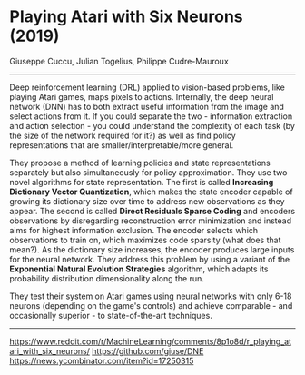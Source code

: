 # Playing Atari with Six Neurons (2019)

Giuseppe Cuccu, Julian Togelius, Philippe Cudre-Mauroux

---

Deep reinforcement learning (DRL) applied to vision-based problems, like playing Atari games, maps pixels to actions. Internally, the deep neural network (DNN) has to both extract useful information from the image and select actions from it. If you could separate the two - information extraction and action selection - you could understand the complexity of each task (by the size of the network required for it?) as well as find policy representations that are smaller/interpretable/more general.

They propose a method of learning policies and state representations separately but also simultaneously for policy approximation. They use two novel algorithms for state representation. The first is called **Increasing Dictionary Vector Quantization**, which makes  the state encoder capable of growing its dictionary size over time to address new observations as they appear. The second is called **Direct Residuals Sparse Coding** and encoders observations by disregarding reconstruction error minimization and instead aims for highest information exclusion. The encoder selects which observations to train on, which maximizes code sparsity (what does that mean?). As the dictionary size increases, the encoder produces large inputs for the neural network. They address this problem by using a variant of the **Exponential Natural Evolution Strategies** algorithm, which adapts its probability distribution dimensionality along the run.

They test their system on Atari games using neural networks with only 6-18 neurons (depending on the game's controls) and achieve comparable - and occasionally superior - to state-of-the-art techniques.

---

https://www.reddit.com/r/MachineLearning/comments/8p1o8d/r_playing_atari_with_six_neurons/
https://github.com/giuse/DNE
https://news.ycombinator.com/item?id=17250315